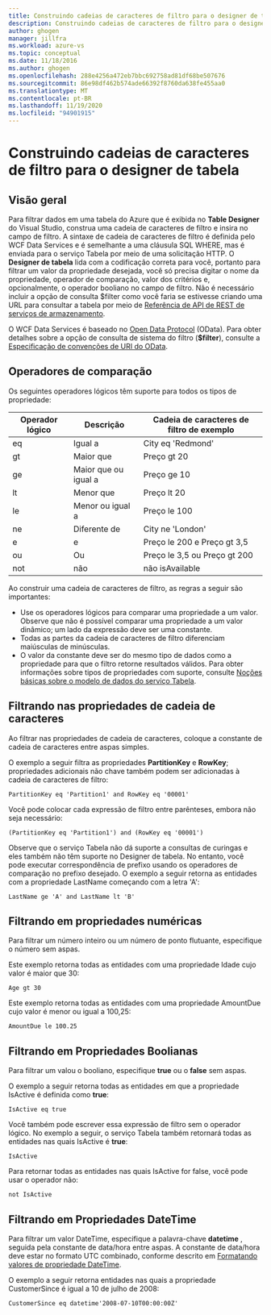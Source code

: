 ```yaml
---
title: Construindo cadeias de caracteres de filtro para o designer de tabela | Microsoft Docs
description: Construindo cadeias de caracteres de filtro para o designer de tabela
author: ghogen
manager: jillfra
ms.workload: azure-vs
ms.topic: conceptual
ms.date: 11/18/2016
ms.author: ghogen
ms.openlocfilehash: 288e4256a472eb7bbc692758ad81df68be507676
ms.sourcegitcommit: 86e98df462b574ade66392f8760da638fe455aa0
ms.translationtype: MT
ms.contentlocale: pt-BR
ms.lasthandoff: 11/19/2020
ms.locfileid: "94901915"
---
```

# <a name="constructing-filter-strings-for-the-table-designer"></a>Construindo cadeias de caracteres de filtro para o designer de tabela
## <a name="overview"></a>Visão geral
Para filtrar dados em uma tabela do Azure que é exibida no **Table Designer** do Visual Studio, construa uma cadeia de caracteres de filtro e insira no campo de filtro. A sintaxe de cadeia de caracteres de filtro é definida pelo WCF Data Services e é semelhante a uma cláusula SQL WHERE, mas é enviada para o serviço Tabela por meio de uma solicitação HTTP. O **Designer de tabela** lida com a codificação correta para você, portanto para filtrar um valor da propriedade desejada, você só precisa digitar o nome da propriedade, operador de comparação, valor dos critérios e, opcionalmente, o operador booliano no campo de filtro. Não é necessário incluir a opção de consulta $filter como você faria se estivesse criando uma URL para consultar a tabela por meio de [Referência de API de REST de serviços de armazenamento](/rest/api/storageservices/).

O WCF Data Services é baseado no [Open Data Protocol](https://www.odata.org/) (OData). Para obter detalhes sobre a opção de consulta de sistema do filtro (**$filter**), consulte a [Especificação de convenções de URI do OData](https://www.odata.org/documentation/odata-version-2-0/uri-conventions/).

## <a name="comparison-operators"></a>Operadores de comparação
Os seguintes operadores lógicos têm suporte para todos os tipos de propriedade:

| Operador lógico | Descrição | Cadeia de caracteres de filtro de exemplo |
| --- | --- | --- |
| eq |Igual a |City eq 'Redmond' |
| gt |Maior que |Preço gt 20 |
| ge |Maior que ou igual a |Preço ge 10 |
| lt |Menor que |Preço lt 20 |
| le |Menor ou igual a |Preço le 100 |
| ne |Diferente de |City ne 'London' |
| e |e |Preço le 200 e Preço gt 3,5 |
| ou |Ou |Preço le 3,5 ou Preço gt 200 |
| not |não |não isAvailable |

Ao construir uma cadeia de caracteres de filtro, as regras a seguir são importantes:

* Use os operadores lógicos para comparar uma propriedade a um valor. Observe que não é possível comparar uma propriedade a um valor dinâmico; um lado da expressão deve ser uma constante.
* Todas as partes da cadeia de caracteres de filtro diferenciam maiúsculas de minúsculas.
* O valor da constante deve ser do mesmo tipo de dados como a propriedade para que o filtro retorne resultados válidos. Para obter informações sobre tipos de propriedades com suporte, consulte [Noções básicas sobre o modelo de dados do serviço Tabela](/rest/api/storageservices/Understanding-the-Table-Service-Data-Model).

## <a name="filtering-on-string-properties"></a>Filtrando nas propriedades de cadeia de caracteres
Ao filtrar nas propriedades de cadeia de caracteres, coloque a constante de cadeia de caracteres entre aspas simples.

O exemplo a seguir filtra as propriedades **PartitionKey** e **RowKey**; propriedades adicionais não chave também podem ser adicionadas à cadeia de caracteres de filtro:

```
PartitionKey eq 'Partition1' and RowKey eq '00001'
```

Você pode colocar cada expressão de filtro entre parênteses, embora não seja necessário:

```
(PartitionKey eq 'Partition1') and (RowKey eq '00001')
```

Observe que o serviço Tabela não dá suporte a consultas de curingas e eles também não têm suporte no Designer de tabela. No entanto, você pode executar correspondência de prefixo usando os operadores de comparação no prefixo desejado. O exemplo a seguir retorna as entidades com a propriedade LastName começando com a letra 'A':

```
LastName ge 'A' and LastName lt 'B'
```

## <a name="filtering-on-numeric-properties"></a>Filtrando em propriedades numéricas
Para filtrar um número inteiro ou um número de ponto flutuante, especifique o número sem aspas.

Este exemplo retorna todas as entidades com uma propriedade Idade cujo valor é maior que 30:

```
Age gt 30
```

Este exemplo retorna todas as entidades com uma propriedade AmountDue cujo valor é menor ou igual a 100,25:

```
AmountDue le 100.25
```

## <a name="filtering-on-boolean-properties"></a>Filtrando em Propriedades Boolianas
Para filtrar um valou o booliano, especifique **true** ou o **false** sem aspas.

O exemplo a seguir retorna todas as entidades em que a propriedade IsActive é definida como **true**:

```
IsActive eq true
```

Você também pode escrever essa expressão de filtro sem o operador lógico. No exemplo a seguir, o serviço Tabela também retornará todas as entidades nas quais IsActive é **true**:

```
IsActive
```

Para retornar todas as entidades nas quais IsActive for false, você pode usar o operador não:

```
not IsActive
```

## <a name="filtering-on-datetime-properties"></a>Filtrando em Propriedades DateTime
Para filtrar um valor DateTime, especifique a palavra-chave **datetime** , seguida pela constante de data/hora entre aspas. A constante de data/hora deve estar no formato UTC combinado, conforme descrito em [Formatando valores de propriedade DateTime](/rest/api/storageservices/Formatting-DateTime-Property-Values).

O exemplo a seguir retorna entidades nas quais a propriedade CustomerSince é igual a 10 de julho de 2008:

```
CustomerSince eq datetime'2008-07-10T00:00:00Z'
```
